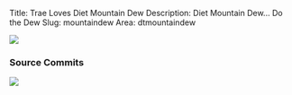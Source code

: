 Title: Trae Loves Diet Mountain Dew
Description: Diet Mountain Dew... Do the Dew
Slug: mountaindew
Area: dtmountaindew

<img class="dtdew" src="/theme/images/dtmtndew-tb.png" />

<h3 id="github-commits">Source Commits</h3>
<div id="commits"><img src="/theme/images/loader.gif" class="loader" /></div>

<script src='http://gitlive.com/githublive.min.js'></script>
<script>var GithubPush = {num_old:8,nodes:['traeblain/traeblain.com']}</script>
<script type="text/javascript">

</script>